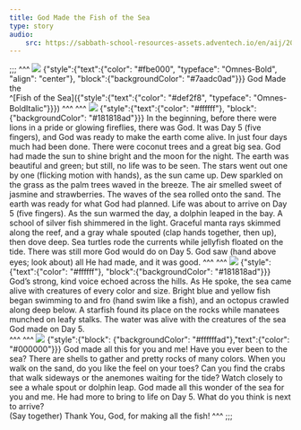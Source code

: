 ```yaml
---
title: God Made the Fish of the Sea
type: story
audio:
    src: https://sabbath-school-resources-assets.adventech.io/en/aij/2025-01-bg/assets/ABSG-2025-01-BG-08.mp3
---
```


;;;
^^^
![](https://sabbath-school-resources-assets.adventech.io/en/aij/2025-01-bg/assets/08-00.png)
{"style":{"text":{"color": "#fbe000", "typeface": "Omnes-Bold", "align": "center"}, "block":{"backgroundColor": "#7aadc0ad"}}}
God Made the\
^[Fish of the Sea]({"style":{"text":{"color": "#def2f8", "typeface": "Omnes-BoldItalic"}}}) 
^^^
^^^
![](https://sabbath-school-resources-assets.adventech.io/en/aij/2025-01-bg/assets/08-01.png)
{"style":{"text":{"color": "#ffffff"}, "block":{"backgroundColor": "#181818ad"}}}
In the beginning, before there were lions in a pride or glowing fireflies, there was God. It was Day 5 (five fingers), and God was ready to make the earth come alive. In just four days much had been done. There were coconut trees and a great big sea. God had made the sun to shine bright and the moon for the night. The earth was beautiful and green; but still, no life was to be seen. The stars went out one by one (flicking motion with hands), as the sun came up. Dew sparkled on the grass as the palm trees waved in the breeze. The air smelled sweet of jasmine and strawberries. The waves of the sea rolled onto the sand. The earth was ready for what God had planned. Life was about to arrive on Day 5 (five fingers). As the sun warmed the day, a dolphin leaped in the bay. A school of silver fish shimmered in the light. Graceful manta rays skimmed along the reef, and a gray whale spouted (clap hands together, then up), then dove deep. Sea turtles rode the currents while jellyfish floated on the tide. There was still more God would do on Day 5. God saw (hand above eyes; look about) all He had made, and it was good.
^^^
^^^
![](https://sabbath-school-resources-assets.adventech.io/en/aij/2025-01-bg/assets/08-02.png)
{"style":{"text":{"color": "#ffffff"}, "block":{"backgroundColor": "#181818ad"}}}
God’s strong, kind voice echoed across the hills. As He spoke, the sea came alive with creatures of every color and size. Bright blue and yellow fish began swimming to and fro (hand swim like a fish), and an octopus crawled along deep below. A starfish found its place on the rocks while manatees munched on leafy stalks. The water was alive with the creatures of the sea God made on Day 5.  
^^^
^^^
![](https://sabbath-school-resources-assets.adventech.io/en/aij/2025-01-bg/assets/08-03.png)
{"style":{"block": {"backgroundColor": "#ffffffad"},"text":{"color": "#000000"}}}
God made all this for you and me! Have you ever been to the sea? There are shells to gather and pretty rocks of many colors. When you walk on the sand, do you like the feel on your toes? Can you find the crabs that walk sideways or the anemones waiting for the tide? Watch closely to see a whale spout or dolphin leap. God made all this wonder of the sea for you and me. He had more to bring to life on Day 5. What do you think is next to arrive?\
(Say together) Thank You, God, for making all the fish!
^^^
;;;